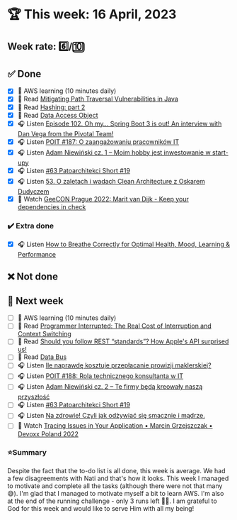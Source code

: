 # 🏆 This week: 16 April, 2023

## Week rate: 6️⃣/🔟

## ✅ Done
- [x] 🎥 AWS learning (10 minutes daily)
- [x] 📗 Read [Mitigating Path Traversal Vulnerabilities in Java](https://foojay.io/today/mitigating-path-traversal-vulnerabilities-in-java/)
- [x] 📗 Read [Hashing: part 2](https://mzacki.github.io/hashing-2/)
- [x] 📗 Read [Data Access Object](https://java-design-patterns.com/patterns/dao/)
- [x] 🎧 Listen [Episode 102. Oh my… Spring Boot 3 is out! An interview with Dan Vega from the Pivotal Team!](https://www.javapubhouse.com/2023/02/episode-102-oh-my-spring-boot-3-is-out-an-interview-with-dan-vega-from-the-pivotal-team.html)
- [x] 🎧 Listen [POIT #187: O zaangażowaniu pracowników IT](https://porozmawiajmyoit.pl/poit-187-o-zaangazowaniu-pracownikow-it/)
- [x] 🎧 Listen [Adam Niewiński cz. 1  – Moim hobby jest inwestowanie w start-upy](https://zaprojektujswojezycie.pl/adam-niewinski-cz-1-moim-hobby-jest-inwestowanie-w-start-upy/)
- [x] 🎧 Listen [#63 Patoarchitekci Short #19](https://patoarchitekci.io/63/)
- [x] 🎧 Listen [53. O zaletach i wadach Clean Architecture z Oskarem Dudyczem](https://bettersoftwaredesign.pl/episodes/53)
- [x] 🎥 Watch [GeeCON Prague 2022: Marit van Dijk - Keep your dependencies in check](https://youtu.be/gdT5PaXrXVo)

### ✔️ Extra done
- [x] 🎧 Listen [How to Breathe Correctly for Optimal Health, Mood, Learning & Performance](https://hubermanlab.com/how-to-breathe-correctly-for-optimal-health-mood-learning-and-performance/)

## ❌ Not done

## 📝 Next week
- [ ] 🎥 AWS learning (10 minutes daily)
- [ ] 📗 Read [Programmer Interrupted: The Real Cost of Interruption and Context Switching](https://contextkeeper.io/blog/the-real-cost-of-an-interruption-and-context-switching/)
- [ ] 📗 Read [Should you follow REST “standards”? How Apple's API surprised us!](https://softwaremill.com/should-you-follow-rest-standards-how-apples-api-surprised-us/)
- [ ] 📗 Read [Data Bus](https://java-design-patterns.com/patterns/data-bus/)
- [ ] 🎧 Listen [Ile naprawdę kosztuje przepłacanie prowizji maklerskiej?](https://inwestomat.eu/ile-naprawde-kosztuje-przeplacanie-prowizji-maklerskiej/)
- [ ] 🎧 Listen [POIT #188: Rola technicznego konsultanta w IT](https://porozmawiajmyoit.pl/poit-188-rola-technicznego-konsultanta-w-it/)
- [ ] 🎧 Listen [Adam Niewiński cz. 2  – Te firmy będą kreowały naszą przyszłość](https://zaprojektujswojezycie.pl/adam-niewinski-cz-2-te-firmy-beda-kreowaly-nasza-przyszlosc/)
- [ ] 🎧 Listen [#63 Patoarchitekci Short #19](https://patoarchitekci.io/63/)
- [ ] 🎧 Listen [Na zdrowie! Czyli jak odżywiać się smacznie i mądrze.](https://zaprojektujswojezycie.pl/na-zdrowie-czyli-jak-odzywiac-sie-smacznie-i-madrze/)
- [ ] 🎥 Watch [Tracing Issues in Your Application • Marcin Grzejszczak • Devoxx Poland 2022](https://youtu.be/NHDQGz4VCkw)

### ⭐Summary
Despite the fact that the to-do list is all done, this week is average. We had a few disagreements with Nati and that's how it looks. This week I managed to motivate and complete all the tasks (although there were not that many 😅). I'm glad that I managed to motivate myself a bit to learn AWS. I'm also at the end of the running challenge - only 3 runs left 💪🏃. I am grateful to God for this week and would like to serve Him with all my being!
